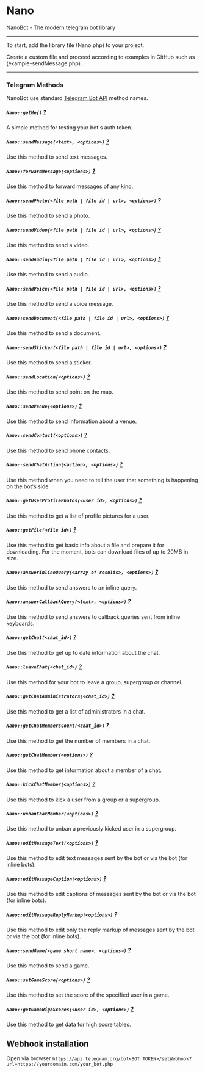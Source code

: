 # Nano
NanoBot - The modern telegram bot library
<hr>
To start, add the library file (Nano.php) to your project.

Create a custom file and proceed according to examples in GitHub such as (example-sendMessage.php).
<hr>

### Telegram Methods
NanoBot use standard [Telegram Bot API](https://core.telegram.org/bots/api#available-methods) method names.
##### `Nano::getMe()` [?](https://core.telegram.org/bots/api#getme)
A simple method for testing your bot's auth token.
##### `Nano::sendMessage(<text>, <options>)` [?](https://core.telegram.org/bots/api#sendmessage)
Use this method to send text messages.
##### `Nano::forwardMessage(<options>)` [?](https://core.telegram.org/bots/api#forwardmessage)
Use this method to forward messages of any kind.
##### `Nano::sendPhoto(<file path | file id | url>, <options>)` [?](https://core.telegram.org/bots/api#sendphoto)
Use this method to send a photo.
##### `Nano::sendVideo(<file path | file id | url>, <options>)` [?](https://core.telegram.org/bots/api#sendvideo)
Use this method to send a video.
##### `Nano::sendAudio(<file path | file id | url>, <options>)` [?](https://core.telegram.org/bots/api#sendaudio)
Use this method to send a audio.
##### `Nano::sendVoice(<file path | file id | url>, <options>)` [?](https://core.telegram.org/bots/api#sendvoice)
Use this method to send a voice message.
##### `Nano::sendDocument(<file path | file id | url>, <options>)` [?](https://core.telegram.org/bots/api#senddocument)
Use this method to send a document.
##### `Nano::sendSticker(<file path | file id | url>, <options>)` [?](https://core.telegram.org/bots/api#sendsticker)
Use this method to send a sticker.
##### `Nano::sendLocation(<options>)` [?](https://core.telegram.org/bots/api#sendlocation)
Use this method to send point on the map.
##### `Nano::sendVenue(<options>)` [?](https://core.telegram.org/bots/api#sendvenue)
Use this method to send information about a venue.
##### `Nano::sendContact(<options>)` [?](https://core.telegram.org/bots/api#sendcontact)
Use this method to send phone contacts.
##### `Nano::sendChatAction(<action>, <options>)` [?](https://core.telegram.org/bots/api#sendchataction)
Use this method when you need to tell the user that something is happening on the bot's side.
##### `Nano::getUserProfilePhotos(<user id>, <options>)` [?](https://core.telegram.org/bots/api#getuserprofilephotos)
Use this method to get a list of profile pictures for a user.
##### `Nano::getFile(<file id>)` [?](https://core.telegram.org/bots/api#getfile)
Use this method to get basic info about a file and prepare it for downloading. For the moment, bots can download files of up to 20MB in size.
##### `Nano::answerInlineQuery(<array of results>, <options>)` [?](https://core.telegram.org/bots/api#answerinlinequery)
Use this method to send answers to an inline query.
##### `Nano::answerCallbackQuery(<text>, <options>)` [?](https://core.telegram.org/bots/api#answercallbackquery)
Use this method to send answers to callback queries sent from inline keyboards.
##### `Nano::getChat(<chat_id>)` [?](https://core.telegram.org/bots/api#getchat)
Use this method to get up to date information about the chat.
##### `Nano::leaveChat(<chat_id>)` [?](https://core.telegram.org/bots/api#leavechat)
Use this method for your bot to leave a group, supergroup or channel.
##### `Nano::getChatAdministrators(<chat_id>)` [?](https://core.telegram.org/bots/api#getchatadministrators)
Use this method to get a list of administrators in a chat.
##### `Nano::getChatMembersCount(<chat_id>)` [?](https://core.telegram.org/bots/api#getchatmemberscount)
Use this method to get the number of members in a chat.
##### `Nano::getChatMember(<options>)` [?](https://core.telegram.org/bots/api#getchatmember)
Use this method to get information about a member of a chat.
##### `Nano::kickChatMember(<options>)` [?](https://core.telegram.org/bots/api#kickchatmember)
Use this method to kick a user from a group or a supergroup.
##### `Nano::unbanChatMember(<options>)` [?](https://core.telegram.org/bots/api#unbanchatmember)
Use this method to unban a previously kicked user in a supergroup.
##### `Nano::editMessageText(<options>)` [?](https://core.telegram.org/bots/api#editmessagetext)
Use this method to edit text messages sent by the bot or via the bot (for inline bots).
##### `Nano::editMessageCaption(<options>)` [?](https://core.telegram.org/bots/api#editmessagecaption)
Use this method to edit captions of messages sent by the bot or via the bot (for inline bots).
##### `Nano::editMessageReplyMarkup(<options>)` [?](https://core.telegram.org/bots/api#editmessagereplymarkup)
Use this method to edit only the reply markup of messages sent by the bot or via the bot (for inline bots).
#####  `Nano::sendGame(<game short name>, <options>)` [?](https://core.telegram.org/bots/api#sendgame)
Use this method to send a game.
##### `Nano::setGameScore(<options>)` [?](https://core.telegram.org/bots/api#setgamescore)
Use this method to set the score of the specified user in a game.
##### `Nano::getGameHighScores(<user id>, <options>)` [?](https://core.telegram.org/bots/api#getgamehighscores)
Use this method to get data for high score tables.

## Webhook installation
Open via browser `https://api.telegram.org/bot<BOT TOKEN>/setWebhook?url=https://yourdomain.com/your_bot.php`
